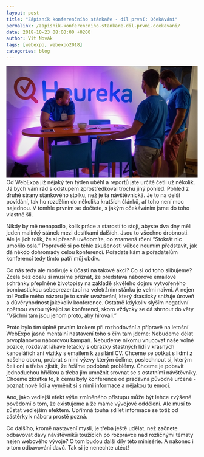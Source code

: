 ```yaml
---
layout: post
title: "Zápisník konferenčního stánkaře - díl první: Očekávání"
permalink: /zapisnik-konferencniho-stankare-dil-prvni-ocekavani/
date: 2018-10-23 08:00:00 +0200
author: Vít Novák
tags: [webexpo, webexpo2018]
categories: blog
---
```

![stánek](/assets/zapisnik-konferencniho-stankare-dil-prvni-ocekavani/webexpo-stanek.jpg)   
Od WebExpa již nějaký ten týden uběhl a reportů jste určitě četli už několik. Já bych vám rád s odstupem zprostředkoval trochu jiný pohled. Pohled z druhé strany stánkového stolku, než je ta návštěvnická. Je to na delší povídání, tak ho rozdělím do několika kratších článků, ať toho není moc najednou. V tomhle prvním se dočtete, s jakým očekáváním jsme do toho vlastně šli.

Nikdy by mě nenapadlo, kolik práce a starostí to stojí, abyste dva dny měli jeden malinký stánek mezi desítkami dalších. Jsou to všechno drobnosti. Ale je jich tolik, že si přesně uvědomíte, co znamená rčení “Stokrát nic umořilo osla.” Popravdě si po téhle zkušenosti vůbec neumím představit, jak dá někdo dohromady celou konferenci. Pořadatelkám a pořadatelům konferencí tedy tímto patří můj obdiv.

Co nás tedy ale motivuje k účasti na takové akci? Co si od toho slibujeme? Zcela bez obalu si musíme přiznat, že představa náborové emailové schránky přeplněné životopisy na základě skvělého dojmu vytvořeného bombastickou sebeprezentací na veletržním stánku je velmi naivní. A nejen to! Podle mého názoru je to směr uvažování, který drasticky snižuje úroveň a důvěryhodnost jakékoliv konference. Ostatně kdykoliv slyším negativní zpětnou vazbu týkající se konferencí, skoro vždycky se dá shrnout do věty “Všichni tam jsou jenom proto, aby hirovali.”

Proto bylo tím úplně prvním krokem při rozhodování a přípravě na letošní WebExpo jasné mentální nastavení toho s čím tam jdeme: Nebudeme dělat prvoplánovou náborovou kampaň. Nebudeme nikomu vnucovat naše volné pozice, rozdávat lákavé letáčky s obrázky šťastných lidí v krásných kancelářích ani vizitky s emailem k zasílání CV. Chceme se potkat s lidmi z našeho oboru, probrat s nimi výzvy kterým čelíme, poslechnout si, kterým čelí oni a třeba zjistit, že řešíme podobné problémy. Chceme je pobavit jednoduchou hříčkou a třeba jim umožnit srovnat se s ostatními návštěvníky. Chceme zkrátka to, k čemu byly konference od pradávna původně určené - poznat nové lidi a vyměnit si s nimi informace a nějakou tu emoci.

Ano, jako vedlejší efekt výše zmíněného přístupu může být lehce zvýšené povědomí o tom, že existujeme a že máme vývojové oddělení. Ale musí to zůstat vedlejším efektem. Upřímná touha sdílet informace se totiž od zástěrky k náboru prostě pozná.

Co dalšího, kromě nastavení mysli, je třeba ještě udělat, než začnete odbavovat davy návštěvníků toužících po rozprávce nad rozličnými tématy nejen webového vývoje? O tom budou další díly této minisérie. A nakonec i o tom odbavování davů. Tak si je nenechte utéct!